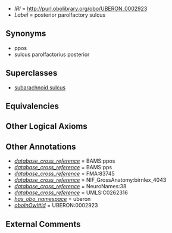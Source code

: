  * *IRI* = http://purl.obolibrary.org/obo/UBERON_0002923
 * *Label* = posterior parolfactory sulcus

## Synonyms

 * ppos
 * sulcus parolfactorius posterior

## Superclasses

 * [subarachnoid sulcus](../../UBERON/34/UBERON_0008334.md)

## Equivalencies


## Other Logical Axioms


## Other Annotations

 * *[database_cross_reference](../../ef/oboInOwl#hasDbXref.md)* = BAMS:ppos
 * *[database_cross_reference](../../ef/oboInOwl#hasDbXref.md)* = BAMS:pps
 * *[database_cross_reference](../../ef/oboInOwl#hasDbXref.md)* = FMA:83745
 * *[database_cross_reference](../../ef/oboInOwl#hasDbXref.md)* = NIF_GrossAnatomy:birnlex_4043
 * *[database_cross_reference](../../ef/oboInOwl#hasDbXref.md)* = NeuroNames:38
 * *[database_cross_reference](../../ef/oboInOwl#hasDbXref.md)* = UMLS:C0262316
 * *[has_obo_namespace](../../ce/oboInOwl#hasOBONamespace.md)* = uberon
 * *[oboInOwl#id](../../id/oboInOwl#id.md)* = UBERON:0002923

## External Comments

